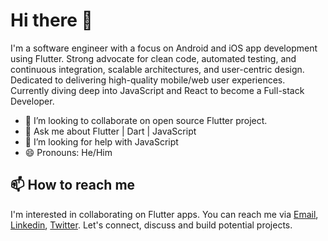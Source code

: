 # Hi there 👋

I'm a software engineer with a focus on Android and iOS app development using Flutter. Strong advocate for clean code, automated testing, and continuous integration, scalable architectures, and user-centric design. Dedicated to delivering high-quality mobile/web user experiences. Currently diving deep into JavaScript and React to become a Full-stack Developer.


- 👯 I’m looking to collaborate on open source Flutter project.
- 💬 Ask me about  Flutter | Dart | JavaScript 
- 🤔 I’m looking for help with JavaScript
- 😄 Pronouns: He/Him

 ## 📫 How to reach me
 I'm interested in collaborating on Flutter apps. You can reach me via [Email](https://mail.google.com/mail/u/0/#all), [Linkedin](https://www.linkedin.com/in/owoeye-oluwajuwonlo-52708b234?lipi=urn%3Ali%3Apage%3Ad_flagship3_profile_view_base_contact_details%3BW1MgsWhJR%2BirSEFPPiLAhA%3D%3D), [Twitter](https://twitter.com/AJuwonlo_04). Let's connect, discuss and build potential projects.

<!-- **Juwonlo/Juwonlo** is a ✨ _special_ ✨ repository because its `README.md` (this file) appears on your GitHub profile.

Here are some ideas to get you started:

- 🔭 I’m currently working on ...
- 🌱 I’m currently learning ...
- 👯 I’m looking to collaborate on ...
- 🤔 I’m looking for help with ...
- 💬 Ask me about ...
- 📫 How to reach me: ...
- 😄 Pronouns: ...
- ⚡ Fun fact: ...

--!>
